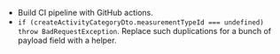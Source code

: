- Build CI pipeline with GitHub actions.
- `if (createActivityCategoryDto.measurementTypeId === undefined) throw BadRequestException`. Replace such duplications for a bunch of payload field with a helper.
